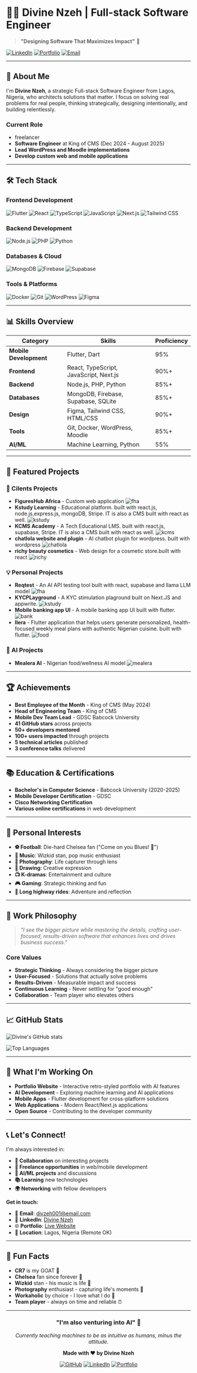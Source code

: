 # 👨‍💻 Divine Nzeh | Full-stack Software Engineer

> **"Designing Software That Maximizes Impact"** 🚀

[![LinkedIn](https://img.shields.io/badge/LinkedIn-0077B5?style=for-the-badge&logo=linkedin&logoColor=white)](https://www.linkedin.com/in/divine-nzeh-86201b255/)
[![Portfolio](https://img.shields.io/badge/Portfolio-FF5722?style=for-the-badge&logo=todoist&logoColor=white)](https://nzehdivine.vercel.app/)
[![Email](https://img.shields.io/badge/Email-D14836?style=for-the-badge&logo=gmail&logoColor=white)](mailto:divzeh001@email.com)

---

## 🎯 **About Me**

I'm **Divine Nzeh**, a strategic Full-stack Software Engineer from Lagos, Nigeria, who architects solutions that matter. I focus on solving real problems for real people, thinking strategically, designing intentionally, and building relentlessly.

### **Current Role**
- freelancer
- **Software Engineer** at King of CMS (Dec 2024 - August 2025)
- **Lead WordPress and Moodle implementations**
- **Develop custom web and mobile applications**

---

## 🛠️ **Tech Stack**

### **Frontend Development**
![Flutter](https://img.shields.io/badge/Flutter-02569B?style=for-the-badge&logo=flutter&logoColor=white)
![React](https://img.shields.io/badge/React-20232A?style=for-the-badge&logo=react&logoColor=61DAFB)
![TypeScript](https://img.shields.io/badge/TypeScript-007ACC?style=for-the-badge&logo=typescript&logoColor=white)
![JavaScript](https://img.shields.io/badge/JavaScript-323330?style=for-the-badge&logo=javascript&logoColor=F7DF1E)
![Next.js](https://img.shields.io/badge/Next.js-000000?style=for-the-badge&logo=next.js&logoColor=white)
![Tailwind CSS](https://img.shields.io/badge/Tailwind_CSS-38B2AC?style=for-the-badge&logo=tailwind-css&logoColor=white)

### **Backend Development**
![Node.js](https://img.shields.io/badge/Node.js-43853D?style=for-the-badge&logo=node.js&logoColor=white)
![PHP](https://img.shields.io/badge/PHP-777BB4?style=for-the-badge&logo=php&logoColor=white)
![Python](https://img.shields.io/badge/Python-3776AB?style=for-the-badge&logo=python&logoColor=white)

### **Databases & Cloud**
![MongoDB](https://img.shields.io/badge/MongoDB-4EA94B?style=for-the-badge&logo=mongodb&logoColor=white)
![Firebase](https://img.shields.io/badge/Firebase-FFCA28?style=for-the-badge&logo=firebase&logoColor=black)
![Supabase](https://img.shields.io/badge/Supabase-3ECF8E?style=for-the-badge&logo=supabase&logoColor=white)

### **Tools & Platforms**
![Docker](https://img.shields.io/badge/Docker-2496ED?style=for-the-badge&logo=docker&logoColor=white)
![Git](https://img.shields.io/badge/Git-F05032?style=for-the-badge&logo=git&logoColor=white)
![WordPress](https://img.shields.io/badge/WordPress-21759B?style=for-the-badge&logo=wordpress&logoColor=white)
![Figma](https://img.shields.io/badge/Figma-F24E1E?style=for-the-badge&logo=figma&logoColor=white)

---

## 📊 **Skills Overview**

| Category | Skills | Proficiency |
|----------|--------|-------------|
| **Mobile Development** | Flutter, Dart | 95% |
| **Frontend** | React, TypeScript, JavaScript, Next.js | 90%+ |
| **Backend** | Node.js, PHP, Python | 85%+ |
| **Databases** | MongoDB, Firebase, Supabase, SQLite | 85%+ |
| **Design** | Figma, Tailwind CSS, HTML/CSS | 90%+ |
| **Tools** | Git, Docker, WordPress, Moodle | 85%+ |
| **AI/ML** | Machine Learning, Python | 55% |

---

## 🚀 **Featured Projects**

### **🎯 Cilents Projects**
- **FiguresHub Africa** - Custom web application ![fha](https://figureshubafrica.com/)
- **Kstudy Learning** - Educational platform. built with react.js, node.js,express.js, mongoDB, Stripe. IT is also a CMS built with react as well. ![kstudy](https://kstudylearning.com/)
 - **KCMS Academy** - A Tech Educational LMS. built with react.js, supabase, Stripe. IT is also a CMS built with react as well. ![kcms](https://training.kingofcms.net/)
- **chatlola website and plugin** - AI chatbot plugin for wordpress. built with wordpress ![chatlola](https://www.chatlola.com/)
- **richy beauty cosmetics** - Web design for a cosmetic store.built with react  ![richy](https://richybeauty.vercel.app/)

### **💡 Personal Projects**
- **Reqtest** - An AI API testing tool built with react, supabase and llama LLM model ![fha](https://reqtest.cyou/)
- **KYCPLayground** - A KYC stimulation plaground built on Next.JS and appwrite. ![kstudy](https://kycplayground.vercel.app/)
- **Mobile banking app UI** - A mobile banking app UI built with flutter. ![bank](https://github.com/divo662/mobile-banking-app-ui)
- **Ilera** -  Flutter application that helps users generate personalized, health-focused weekly meal plans with authentic Nigerian cuisine.  built with flutter. ![food](https://github.com/divo662/ilera-app/)

### **🤖 AI Projects**
- **Mealera AI** - Nigerian food/wellness AI model  ![mealera](https://huggingface.co/divoishim/mealera)

---

## 🏆 **Achievements**

- **Best Employee of the Month** - King of CMS (May 2024)
- **Head of Engineering Team** - King of CMS
- **Mobile Dev Team Lead** - GDSC Babcock University
- **41 GitHub stars** across projects
- **50+ developers mentored**
- **100+ users impacted** through projects
- **5 technical articles** published
- **3 conference talks** delivered

---

## 📚 **Education & Certifications**

- **Bachelor's in Computer Science** - Babcock University (2020-2025)
- **Mobile Developer Certification** - GDSC
- **Cisco Networking Certification**
- **Various online certifications** in web development

---

## 🎨 **Personal Interests**

- **⚽ Football**: Die-hard Chelsea fan ("Come on you Blues! 🔵")
- **🎵 Music**: Wizkid stan, pop music enthusiast
- **📸 Photography**: Life capturer through lens
- **🎨 Drawing**: Creative expression
- **📺 K-dramas**: Entertainment and culture
- **🎮 Gaming**: Strategic thinking and fun
- **🚗 Long highway rides**: Adventure and reflection

---

## 💼 **Work Philosophy**

> *"I see the bigger picture while mastering the details, crafting user-focused, results-driven software that enhances lives and drives business success."*

### **Core Values**
- **Strategic Thinking** - Always considering the bigger picture
- **User-Focused** - Solutions that actually solve problems
- **Results-Driven** - Measurable impact and success
- **Continuous Learning** - Never settling for "good enough"
- **Collaboration** - Team player who elevates others

---

## 📈 **GitHub Stats**

![Divine's GitHub stats](https://github-readme-stats.vercel.app/api?username=divo662&show_icons=true&theme=radical)

![Top Languages](https://github-readme-stats.vercel.app/api/top-langs/?username=divo662&layout=compact&theme=radical)

---

## 🌟 **What I'm Working On**

- **Portfolio Website** - Interactive retro-styled portfolio with AI features
- **AI Development** - Exploring machine learning and AI applications
- **Mobile Apps** - Flutter development for cross-platform solutions
- **Web Applications** - Modern React/Next.js applications
- **Open Source** - Contributing to the developer community

---

## 📞 **Let's Connect!**

I'm always interested in:
- **🤝 Collaboration** on interesting projects
- **💼 Freelance opportunities** in web/mobile development
- **🧠 AI/ML projects** and discussions
- **📚 Learning** new technologies
- **🌍 Networking** with fellow developers

**Get in touch:**
- 📧 **Email**: divzeh001@email.com
- 💼 **LinkedIn**: [Divine Nzeh](https://www.linkedin.com/in/divine-nzeh-86201b255/)
- 🌐 **Portfolio**: [Live Website](https://nzehdivine.vercel.app/)
- 📍 **Location**: Lagos, Nigeria (Remote OK)

---

## 🎯 **Fun Facts**

- **CR7** is my GOAT 🐐
- **Chelsea** fan since forever 🔵
- **Wizkid** stan - his music is life 🎵
- **Photography** enthusiast - capturing life's moments 📸
- **Workaholic** by choice - I love what I do 💪
- **Team player** - always on time and reliable ⏰

---

<div align="center">

### **"I'm also venturing into AI" 🤖**

*Currently teaching machines to be as intuitive as humans, minus the attitude.*

**Made with ❤️ by Divine Nzeh**

[![GitHub](https://img.shields.io/badge/GitHub-100000?style=for-the-badge&logo=github&logoColor=white)](https://github.com/divo662)
[![LinkedIn](https://img.shields.io/badge/LinkedIn-0077B5?style=for-the-badge&logo=linkedin&logoColor=white)](https://www.linkedin.com/in/divine-nzeh-86201b255/)
[![Portfolio](https://img.shields.io/badge/Portfolio-FF5722?style=for-the-badge&logo=todoist&logoColor=white)](https://nzehdivine.vercel.app/)

</div> 
